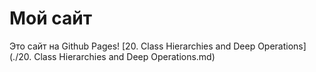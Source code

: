 # Мой сайт
Это сайт на Github Pages!
[20. Class Hierarchies and Deep Operations](./20. Class Hierarchies and Deep Operations.md)